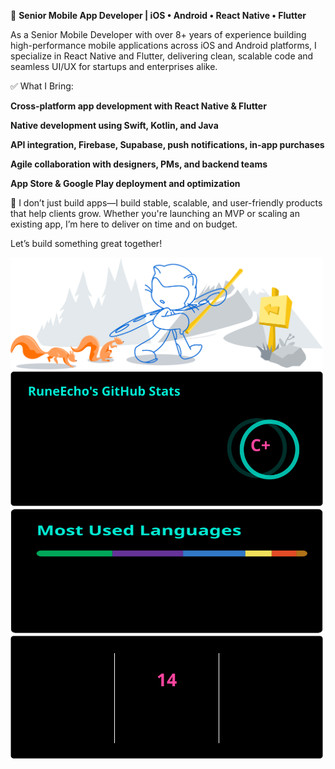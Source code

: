 🌟 **Senior Mobile App Developer | iOS • Android • React Native • Flutter**

As a Senior Mobile Developer with over 8+ years of experience building high-performance mobile applications across iOS and Android platforms, I specialize in React Native and Flutter, delivering clean, scalable code and seamless UI/UX for startups and enterprises alike.

✅ What I Bring:

**Cross-platform app development with React Native & Flutter**

**Native development using Swift, Kotlin, and Java**

**API integration, Firebase, Supabase, push notifications, in-app purchases**

**Agile collaboration with designers, PMs, and backend teams**

**App Store & Google Play deployment and optimization**

🚀 I don’t just build apps—I build stable, scalable, and user-friendly products that help clients grow. Whether you're launching an MVP or scaling an existing app, I’m here to deliver on time and on budget.

Let’s build something great together!








<img src="git-header.svg" width="500"/>












<img src="github-stats.svg.svg" width="500"/>











<img src="most-used.svg.svg" width="500" height="200"/>










<img src="commit.svg" width="500"/>
